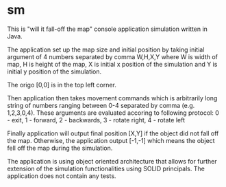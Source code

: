 # sm
This is "will it fall-off the map" console application simulation written in Java.

The application set up the map size and initial position by taking initial argument of 4 numbers separated by comma W,H,X,Y where W is width of map,
H is height of the map, X is initial x position of the simulation and Y is initial y position of the simulation.

The origo [0,0] is in the top left corner.

Then application then takes movement commands which is arbitrarily long string of numbers ranging between 0-4 separated by comma (e.g. 1,2,3,0,4).
These arguments are evaluated accoring to following protocol: 0 - exit, 1 - forward, 2 - backwards, 3 - rotate right, 4 - rotate left

Finally application will output final position [X,Y] if the object did not fall off the map. Otherwise, the application output [-1,-1] which means the object
fell off the map during the simulation.


The application is using object oriented architecture that allows for further extension of the simulation functionalities using SOLID principals.
The application does not contain any tests.


